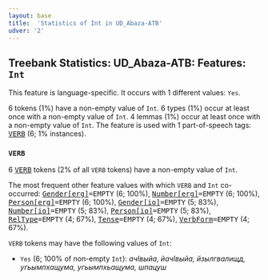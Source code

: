 ```yaml
---
layout: base
title:  'Statistics of Int in UD_Abaza-ATB'
udver: '2'
---
```


## Treebank Statistics: UD_Abaza-ATB: Features: `Int`

This feature is language-specific.
It occurs with 1 different values: `Yes`.

6 tokens (1%) have a non-empty value of `Int`.
6 types (1%) occur at least once with a non-empty value of `Int`.
4 lemmas (1%) occur at least once with a non-empty value of `Int`.
The feature is used with 1 part-of-speech tags: <tt><a href="abq_atb-pos-VERB.html">VERB</a></tt> (6; 1% instances).

### `VERB`

6 <tt><a href="abq_atb-pos-VERB.html">VERB</a></tt> tokens (2% of all `VERB` tokens) have a non-empty value of `Int`.

The most frequent other feature values with which `VERB` and `Int` co-occurred: <tt><a href="abq_atb-feat-Gender-erg.html">Gender[erg]</a></tt><tt>=EMPTY</tt> (6; 100%), <tt><a href="abq_atb-feat-Number-erg.html">Number[erg]</a></tt><tt>=EMPTY</tt> (6; 100%), <tt><a href="abq_atb-feat-Person-erg.html">Person[erg]</a></tt><tt>=EMPTY</tt> (6; 100%), <tt><a href="abq_atb-feat-Gender-io.html">Gender[io]</a></tt><tt>=EMPTY</tt> (5; 83%), <tt><a href="abq_atb-feat-Number-io.html">Number[io]</a></tt><tt>=EMPTY</tt> (5; 83%), <tt><a href="abq_atb-feat-Person-io.html">Person[io]</a></tt><tt>=EMPTY</tt> (5; 83%), <tt><a href="abq_atb-feat-RelType.html">RelType</a></tt><tt>=EMPTY</tt> (4; 67%), <tt><a href="abq_atb-feat-Tense.html">Tense</a></tt><tt>=EMPTY</tt> (4; 67%), <tt><a href="abq_atb-feat-VerbForm.html">VerbForm</a></tt><tt>=EMPTY</tt> (4; 67%).

`VERB` tokens may have the following values of `Int`:

* `Yes` (6; 100% of non-empty `Int`): <em>ачIвыйа, йачIвыйа, йзылгвалищд, угьымпхащума, угьымпхьащума, шпацуш</em>

